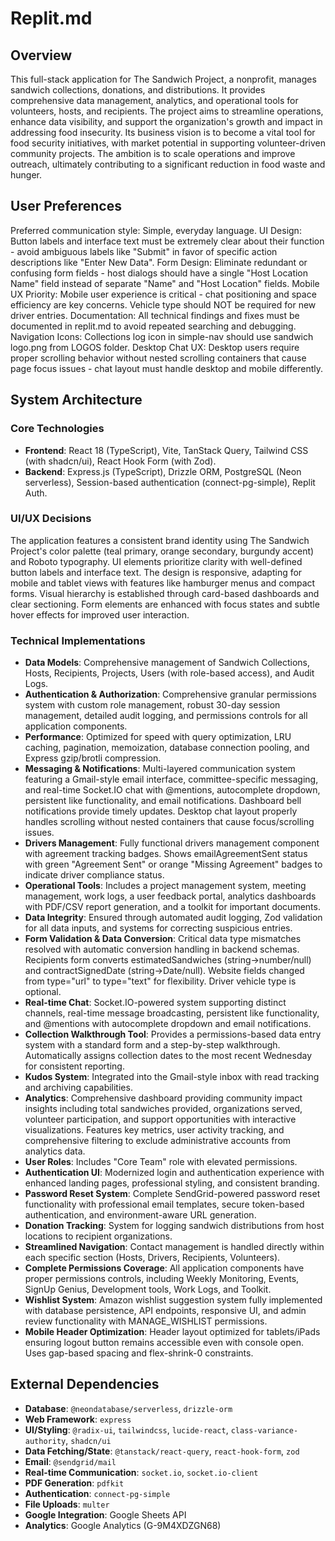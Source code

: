 # Replit.md

## Overview
This full-stack application for The Sandwich Project, a nonprofit, manages sandwich collections, donations, and distributions. It provides comprehensive data management, analytics, and operational tools for volunteers, hosts, and recipients. The project aims to streamline operations, enhance data visibility, and support the organization's growth and impact in addressing food insecurity. Its business vision is to become a vital tool for food security initiatives, with market potential in supporting volunteer-driven community projects. The ambition is to scale operations and improve outreach, ultimately contributing to a significant reduction in food waste and hunger.

## User Preferences
Preferred communication style: Simple, everyday language.
UI Design: Button labels and interface text must be extremely clear about their function - avoid ambiguous labels like "Submit" in favor of specific action descriptions like "Enter New Data".
Form Design: Eliminate redundant or confusing form fields - host dialogs should have a single "Host Location Name" field instead of separate "Name" and "Host Location" fields.
Mobile UX Priority: Mobile user experience is critical - chat positioning and space efficiency are key concerns. Vehicle type should NOT be required for new driver entries.
Documentation: All technical findings and fixes must be documented in replit.md to avoid repeated searching and debugging.
Navigation Icons: Collections log icon in simple-nav should use sandwich logo.png from LOGOS folder.
Desktop Chat UX: Desktop users require proper scrolling behavior without nested scrolling containers that cause page focus issues - chat layout must handle desktop and mobile differently.

## System Architecture

### Core Technologies
- **Frontend**: React 18 (TypeScript), Vite, TanStack Query, Tailwind CSS (with shadcn/ui), React Hook Form (with Zod).
- **Backend**: Express.js (TypeScript), Drizzle ORM, PostgreSQL (Neon serverless), Session-based authentication (connect-pg-simple), Replit Auth.

### UI/UX Decisions
The application features a consistent brand identity using The Sandwich Project's color palette (teal primary, orange secondary, burgundy accent) and Roboto typography. UI elements prioritize clarity with well-defined button labels and interface text. The design is responsive, adapting for mobile and tablet views with features like hamburger menus and compact forms. Visual hierarchy is established through card-based dashboards and clear sectioning. Form elements are enhanced with focus states and subtle hover effects for improved user interaction.

### Technical Implementations
- **Data Models**: Comprehensive management of Sandwich Collections, Hosts, Recipients, Projects, Users (with role-based access), and Audit Logs.
- **Authentication & Authorization**: Comprehensive granular permissions system with custom role management, robust 30-day session management, detailed audit logging, and permissions controls for all application components.
- **Performance**: Optimized for speed with query optimization, LRU caching, pagination, memoization, database connection pooling, and Express gzip/brotli compression.
- **Messaging & Notifications**: Multi-layered communication system featuring a Gmail-style email interface, committee-specific messaging, and real-time Socket.IO chat with @mentions, autocomplete dropdown, persistent like functionality, and email notifications. Dashboard bell notifications provide timely updates. Desktop chat layout properly handles scrolling without nested containers that cause focus/scrolling issues.
- **Drivers Management**: Fully functional drivers management component with agreement tracking badges. Shows emailAgreementSent status with green "Agreement Sent" or orange "Missing Agreement" badges to indicate driver compliance status.
- **Operational Tools**: Includes a project management system, meeting management, work logs, a user feedback portal, analytics dashboards with PDF/CSV report generation, and a toolkit for important documents.
- **Data Integrity**: Ensured through automated audit logging, Zod validation for all data inputs, and systems for correcting suspicious entries.
- **Form Validation & Data Conversion**: Critical data type mismatches resolved with automatic conversion handling in backend schemas. Recipients form converts estimatedSandwiches (string→number/null) and contractSignedDate (string→Date/null). Website fields changed from type="url" to type="text" for flexibility. Driver vehicle type is optional.
- **Real-time Chat**: Socket.IO-powered system supporting distinct channels, real-time message broadcasting, persistent like functionality, and @mentions with autocomplete dropdown and email notifications.
- **Collection Walkthrough Tool**: Provides a permissions-based data entry system with a standard form and a step-by-step walkthrough. Automatically assigns collection dates to the most recent Wednesday for consistent reporting.
- **Kudos System**: Integrated into the Gmail-style inbox with read tracking and archiving capabilities.
- **Analytics**: Comprehensive dashboard providing community impact insights including total sandwiches provided, organizations served, volunteer participation, and support opportunities with interactive visualizations. Features key metrics, user activity tracking, and comprehensive filtering to exclude administrative accounts from analytics data.
- **User Roles**: Includes "Core Team" role with elevated permissions.
- **Authentication UI**: Modernized login and authentication experience with enhanced landing pages, professional styling, and consistent branding.
- **Password Reset System**: Complete SendGrid-powered password reset functionality with professional email templates, secure token-based authentication, and environment-aware URL generation.
- **Donation Tracking**: System for logging sandwich distributions from host locations to recipient organizations.
- **Streamlined Navigation**: Contact management is handled directly within each specific section (Hosts, Drivers, Recipients, Volunteers).
- **Complete Permissions Coverage**: All application components have proper permissions controls, including Weekly Monitoring, Events, SignUp Genius, Development tools, Work Logs, and Toolkit.
- **Wishlist System**: Amazon wishlist suggestion system fully implemented with database persistence, API endpoints, responsive UI, and admin review functionality with MANAGE_WISHLIST permissions.
- **Mobile Header Optimization**: Header layout optimized for tablets/iPads ensuring logout button remains accessible even with console open. Uses gap-based spacing and flex-shrink-0 constraints.

## External Dependencies
- **Database**: `@neondatabase/serverless`, `drizzle-orm`
- **Web Framework**: `express`
- **UI/Styling**: `@radix-ui`, `tailwindcss`, `lucide-react`, `class-variance-authority`, `shadcn/ui`
- **Data Fetching/State**: `@tanstack/react-query`, `react-hook-form`, `zod`
- **Email**: `@sendgrid/mail`
- **Real-time Communication**: `socket.io`, `socket.io-client`
- **PDF Generation**: `pdfkit`
- **Authentication**: `connect-pg-simple`
- **File Uploads**: `multer`
- **Google Integration**: Google Sheets API
- **Analytics**: Google Analytics (G-9M4XDZGN68)